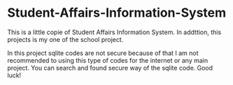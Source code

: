 # Student-Affairs-Information-System

This is a little copie of Student Affairs Information System. In addttion, this projects is my one of the school project.

In this project sqlite codes are not secure because of that I am not recommended to using this type of codes for the internet or any main project. You can search and found secure way of the sqlite code. Good luck!
